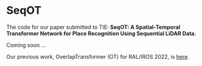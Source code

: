 # SeqOT
The code for our paper submitted to TIE: **SeqOT: A Spatial-Temporal Transformer Network for Place Recognition Using Sequential LiDAR Data.**

Coming soon ...  

Our previous work, OverlapTransformer (OT) for RAL/IROS 2022, is [here](https://github.com/haomo-ai/OverlapTransformer).
